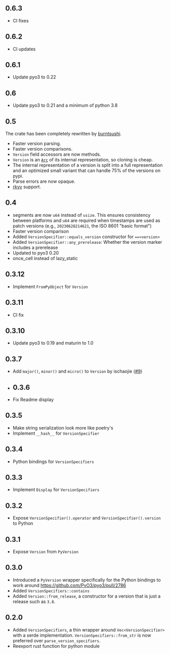 ## 0.6.3

* CI fixes

## 0.6.2

* CI updates

## 0.6.1

* Update pyo3 to 0.22

## 0.6

* Update pyo3 to 0.21 and a minimum of python 3.8

## 0.5

The crate has been completely rewritten by [burntsushi](https://github.com/BurntSushi/).

* Faster version parsing.
* Faster version comparisons.
* `Version` field accessors are now methods. 
* `Version` is an [`Arc`](https://doc.rust-lang.org/std/sync/struct.Arc.html) of its internal representation, so cloning
  is cheap.
* The internal representation of a version is split into a full representation and an optimized small variant that can
  handle 75% of the versions on pypi.
* Parse errors are now opaque.
* [rkyv](https://github.com/rkyv/rkyv) support.

## 0.4

* segments are now `u64` instead of `usize`. This ensures consistency between platforms and `u64` are required
  when timestamps are used as patch versions (e.g., `20230628214621`, the ISO 8601 "basic format")
* Faster version comparison
* Added `VersionSpecifier::equals_version` constructor for `==<version>`
* Added `VersionSpecifier::any_prerelease`: Whether the version marker includes a prerelease
* Updated to pyo3 0.20
* once_cell instead of lazy_static

## 0.3.12

* Implement `FromPyObject` for `Version`

## 0.3.11

* CI fix

## 0.3.10

* Update pyo3 to 0.19 and maturin to 1.0

## 0.3.7

* Add `major()`, `minor()` and `micro()` to `Version` by ischaojie ([#9](https://github.com/konstin/pep440-rs/pull/9))

* ## 0.3.6

* Fix Readme display

## 0.3.5

* Make string serialization look more like poetry's
* Implement `__hash__` for `VersionSpecifier`

## 0.3.4

* Python bindings for `VersionSpecifiers`

## 0.3.3

* Implement `Display` for `VersionSpecifiers`

## 0.3.2

* Expose `VersionSpecifier().operator` and `VersionSpecifier().version` to Python

## 0.3.1

* Expose `Version` from `PyVersion`

## 0.3.0

* Introduced a `PyVersion` wrapper specifically for the Python bindings to work
  around https://github.com/PyO3/pyo3/pull/2786
* Added `VersionSpecifiers::contains`
* Added `Version::from_release`, a constructor for a version that is just a release such as `3.8`.

## 0.2.0

* Added `VersionSpecifiers`, a thin wrapper around `Vec<VersionSpecifier>` with a serde
  implementation. `VersionSpecifiers::from_str` is now preferred over `parse_version_specifiers`.
* Reexport rust function for python module
